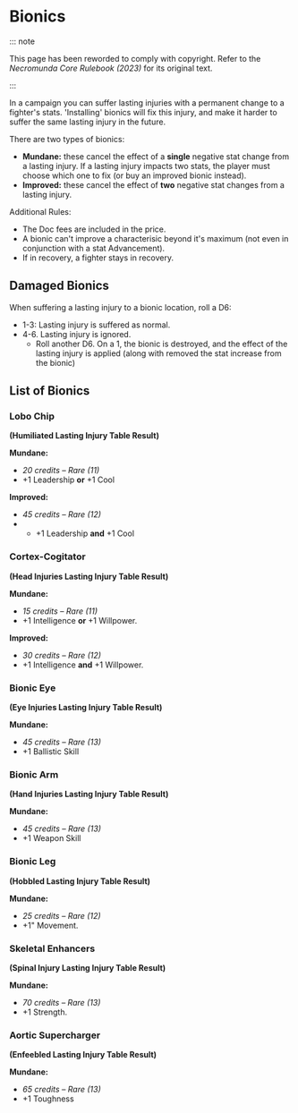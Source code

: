 # Bionics

::: note

This page has been reworded to comply with copyright. Refer to the _Necromunda Core Rulebook (2023)_ for its original text.

:::

In a campaign you can suffer lasting injuries with a permanent change to a fighter's stats. 'Installing' bionics will fix this injury, and make it harder to suffer the same lasting injury in the future.

There are two types of bionics:

-   **Mundane:** these cancel the effect of a **single** negative stat change from a lasting injury. If a lasting injury impacts two stats, the player must choose which one to fix (or buy an improved bionic instead).
-   **Improved:** these cancel the effect of **two** negative stat changes from a lasting injury.

Additional Rules:

-   The Doc fees are included in the price.
-   A bionic can't improve a characterisic beyond it's maximum (not even in conjunction with a stat Advancement).
-   If in recovery, a fighter stays in recovery.

## Damaged Bionics[](https://necrovox.org/docs/armoury/armour#damaged-bionics "Direct link to Damaged Bionics")

When suffering a lasting injury to a bionic location, roll a D6:

-   1-3: Lasting injury is suffered as normal.
-   4-6. Lasting injury is ignored.
    -   Roll another D6. On a 1, the bionic is destroyed, and the effect of the lasting injury is applied (along with removed the stat increase from the bionic)

## List of Bionics[](https://necrovox.org/docs/armoury/armour#list-of-bionics "Direct link to List of Bionics")

### Lobo Chip[](https://necrovox.org/docs/armoury/armour#lobo-chip "Direct link to Lobo Chip")

**(Humiliated Lasting Injury Table Result)**

**Mundane:**

-   _20 credits – Rare (11)_
-   +1 Leadership **or** +1 Cool

**Improved:**

-   _45 credits – Rare (12)_
-   -   +1 Leadership **and** +1 Cool

### Cortex-Cogitator[](https://necrovox.org/docs/armoury/armour#cortex-cogitator "Direct link to Cortex-Cogitator")

**(Head Injuries Lasting Injury Table Result)**

**Mundane:**

-   _15 credits – Rare (11)_
-   +1 Intelligence **or** +1 Willpower.

**Improved:**

-   _30 credits – Rare (12)_
-   +1 Intelligence **and** +1 Willpower.

### Bionic Eye[](https://necrovox.org/docs/armoury/armour#bionic-eye "Direct link to Bionic Eye")

**(Eye Injuries Lasting Injury Table Result)**

**Mundane:**

-   _45 credits – Rare (13)_
-   +1 Ballistic Skill

### Bionic Arm[](https://necrovox.org/docs/armoury/armour#bionic-arm "Direct link to Bionic Arm")

**(Hand Injuries Lasting Injury Table Result)**

**Mundane:**

-   _45 credits – Rare (13)_
-   +1 Weapon Skill

### Bionic Leg[](https://necrovox.org/docs/armoury/armour#bionic-leg "Direct link to Bionic Leg")

**(Hobbled Lasting Injury Table Result)**

**Mundane:**

-   _25 credits – Rare (12)_
-   +1" Movement.

### Skeletal Enhancers[](https://necrovox.org/docs/armoury/armour#skeletal-enhancers "Direct link to Skeletal Enhancers")

**(Spinal Injury Lasting Injury Table Result)**

**Mundane:**

-   _70 credits – Rare (13)_
-   +1 Strength.

### Aortic Supercharger[](https://necrovox.org/docs/armoury/armour#aortic-supercharger "Direct link to Aortic Supercharger")

**(Enfeebled Lasting Injury Table Result)**

**Mundane:**

-   _65 credits – Rare (13)_
-   +1 Toughness

